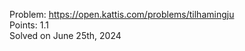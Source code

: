 Problem: https://open.kattis.com/problems/tilhamingju <br>
Points: 1.1 <br>
Solved on June 25th, 2024 <br>


